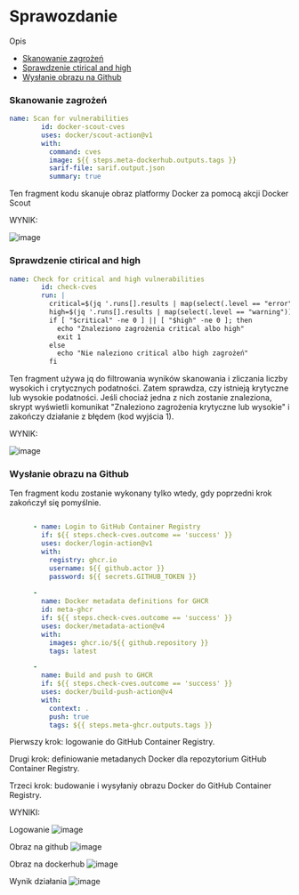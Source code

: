 # Sprawozdanie 

Opis
- [Skanowanie zagrożeń](#Skanowanie-zagrożeń)
- [Sprawdzenie ctirical and high](#Sprawdzenie-critical-and-high)
- [Wysłanie obrazu na Github](#Wysłanie-obrazu-na-Github)

### Skanowanie zagrożeń


```yaml
name: Scan for vulnerabilities
        id: docker-scout-cves
        uses: docker/scout-action@v1
        with:
          command: cves
          image: ${{ steps.meta-dockerhub.outputs.tags }}
          sarif-file: sarif.output.json
          summary: true
```
Ten fragment kodu skanuje obraz platformy Docker za pomocą akcji Docker Scout

WYNIK:

![image](https://github.com/Indrawi1/lab9/assets/98088474/c3217115-46c7-42b1-950b-d01717914d80)


### Sprawdzenie ctirical and high

```yaml
name: Check for critical and high vulnerabilities
        id: check-cves
        run: |
          critical=$(jq '.runs[].results | map(select(.level == "error")) | length' sarif.output.json)
          high=$(jq '.runs[].results | map(select(.level == "warning")) | length' sarif.output.json)
          if [ "$critical" -ne 0 ] || [ "$high" -ne 0 ]; then
            echo "Znaleziono zagrożenia critical albo high"
            exit 1
          else
            echo "Nie naleziono critical albo high zagrożeń"
          fi
```
Ten fragment używa jq do filtrowania wyników skanowania i zliczania liczby wysokich  i crytycznych podatności. Zatem sprawdza, czy istnieją krytyczne lub wysokie podatności. Jeśli chociaż jedna z nich zostanie znaleziona, skrypt wyświetli komunikat "Znaleziono zagrożenia krytyczne lub wysokie" i zakończy działanie z błędem (kod wyjścia 1).

WYNIK:

![image](https://github.com/Indrawi1/lab9/assets/98088474/f4b46822-6dd7-48b9-8c80-77309e375f23)


### Wysłanie obrazu na Github

Ten fragment kodu zostanie wykonany tylko wtedy, gdy poprzedni krok zakończył się pomyślnie.

```yaml

      - name: Login to GitHub Container Registry
        if: ${{ steps.check-cves.outcome == 'success' }}
        uses: docker/login-action@v1
        with:
          registry: ghcr.io
          username: ${{ github.actor }}
          password: ${{ secrets.GITHUB_TOKEN }}
      
      -
        name: Docker metadata definitions for GHCR
        id: meta-ghcr
        if: ${{ steps.check-cves.outcome == 'success' }}
        uses: docker/metadata-action@v4
        with:
          images: ghcr.io/${{ github.repository }}
          tags: latest

      -
        name: Build and push to GHCR
        if: ${{ steps.check-cves.outcome == 'success' }}
        uses: docker/build-push-action@v4
        with:
          context: .
          push: true
          tags: ${{ steps.meta-ghcr.outputs.tags }}
```
Pierwszy krok: logowanie do GitHub Container Registry.

Drugi krok: definiowanie metadanych Docker dla repozytorium GitHub Container Registry.

Trzeci krok: budowanie i wysyłaniу obrazu Docker do GitHub Container Registry.


WYNIKI:

Logowanie
![image](https://github.com/Indrawi1/lab9/assets/98088474/ae157840-40d1-486f-8651-fe7475132304)

Obraz na github
![image](https://github.com/Indrawi1/lab9/assets/98088474/2c534321-bbab-4eef-9b42-b59085457f8c)

Obraz na dockerhub
![image](https://github.com/Indrawi1/lab9/assets/98088474/1533b018-0583-4ac6-a89a-26396e307218)

Wynik działania 
![image](https://github.com/Indrawi1/lab9/assets/98088474/37b1a28c-b311-4ea9-942a-af0560fadaf5)






